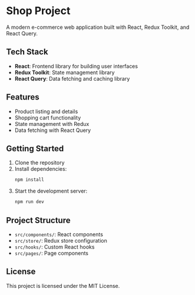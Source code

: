 # Shop Project

A modern e-commerce web application built with React, Redux Toolkit, and React Query.

## Tech Stack

- **React**: Frontend library for building user interfaces
- **Redux Toolkit**: State management library
- **React Query**: Data fetching and caching library

## Features

- Product listing and details
- Shopping cart functionality
- State management with Redux
- Data fetching with React Query

## Getting Started

1. Clone the repository
2. Install dependencies:
   ```bash
   npm install
   ```
3. Start the development server:
   ```bash
   npm run dev
   ```

## Project Structure

- `src/components/`: React components
- `src/store/`: Redux store configuration
- `src/hooks/`: Custom React hooks
- `src/pages/`: Page components

## License

This project is licensed under the MIT License.
